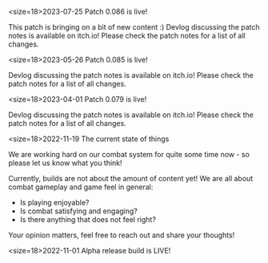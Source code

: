 <size=18>2023-07-25 Patch 0.086 is live!</size>

This patch is bringing on a bit of new content :)
Devlog discussing the patch notes is available on itch.io!
Please check the patch notes for a list of all changes.

<size=18>2023-05-26 Patch 0.085 is live!</size>

Devlog discussing the patch notes is available on itch.io!
Please check the patch notes for a list of all changes.

<size=18>2023-04-01 Patch 0.079 is live!</size>

Devlog discussing the patch notes is available on itch.io!
Please check the patch notes for a list of all changes.

<size=18>2022-11-19 The current state of things</size>

We are working hard on our combat system for quite some time now - so please let us know what you think!

Currently, builds are not about the amount of content yet! We are all about combat gameplay and game feel in general:

- Is playing enjoyable?
- Is combat satisfying and engaging?
- Is there anything that does not feel right?

Your opinion matters, feel free to reach out and share your thoughts!


<size=18>2022-11-01 Alpha release build is LIVE!</size>

